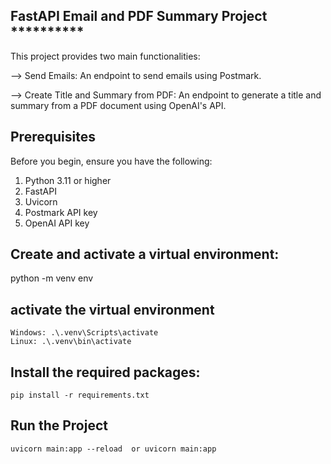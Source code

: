 ## FastAPI Email and PDF Summary Project **********

This project provides two main functionalities: 

--> Send Emails: An endpoint to send emails using Postmark.

--> Create Title and Summary from PDF: An endpoint to generate a title and summary from a PDF document using OpenAI's API.

## Prerequisites

Before you begin, ensure you have the following:

1. Python 3.11 or higher
2. FastAPI
3. Uvicorn
4. Postmark API key
5. OpenAI API key

## Create and activate a virtual environment: 
python -m venv env

## activate the virtual environment
    Windows: .\.venv\Scripts\activate
    Linux: .\.venv\bin\activate

## Install the required packages:
    pip install -r requirements.txt

## Run the Project
    uvicorn main:app --reload  or uvicorn main:app
    